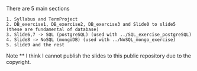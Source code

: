There are 5 main sections

    1. Syllabus and TermProject
    2. DB_exercise1, DB_exercise2, DB_exercise3 and Slide0 to slide5 (these are fundamental of database)
    3. Slide6,7 -> SQL (postgreSQL) (used with ../SQL_exercise_postgreSQL)
    4. Slide8 -> NoSQL (mongoDB) (used with ../NoSQL_mongo_exercise)
    5. slide9 and the rest

Note ** I think I cannot publish the slides to this public repository due to the copyright.